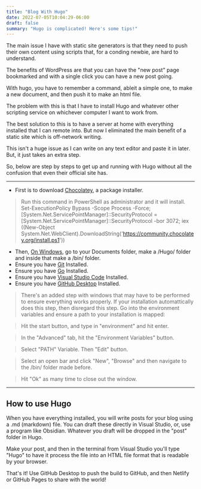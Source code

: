 ```yaml
---
title: "Blog With Hugo"
date: 2022-07-05T10:04:29-06:00
draft: false
summary: "Hugo is complicated! Here's some tips!"
---
```


The main issue I have with static site generators is that they need to push their own content using scripts that, for a conding newbie, are hard to understand.

The benefits of WordPress are that you can have the "new post" page bookmarked and with a single click you can have a new post going.

With hugo, you have to remember a command, ableit a simple one, to make a new document, and then push it to make an html file.

The problem with this is that I have to install Hugo and whatever other scripting service on whichever computer I want to work from.

The best solution to this is to have a server at home with everything installed that I can remote into. But now I eliminated the main benefit of a static site which is off-network writing.

This isn't a huge issue as I can write on any text editor and paste it in later. But, it just takes an extra step. 

So, below are step by steps to get up and running with Hugo without all the confusion that even their official site has.

----

- First is to download [Chocolatey](https://gohugo.io/getting-started/installing/#chocolatey-windows), a package installer.

>Run this command in PowerShell as administrator and it will install.
>Set-ExecutionPolicy Bypass -Scope Process -Force; [System.Net.ServicePointManager]::SecurityProtocol = [System.Net.ServicePointManager]::SecurityProtocol -bor 3072; iex ((New-Object System.Net.WebClient).DownloadString('https://community.chocolatey.org/install.ps1'))

- Then, [On Windows](https://gohugo.io/getting-started/installing/#windows), go to your Documents folder, make a /Hugo/ folder and inside that make a /bin/ folder.
- Ensure you have [Git](https://git-scm.com/book/en/v2/Getting-Started-Installing-Git) Installed.
- Ensure you have [Go](https://go.dev/doc/install) Installed.
- Ensure you have [Visual Studio Code](https://code.visualstudio.com/Download) Installed.
- Ensure you have [GitHub Desktop](https://desktop.github.com/) Installed.

>There's an added step with windows that may have to be performed to ensure everything works properly. If your installation automattically does this step, then disregard this step. Go into the environment variables and ensure a path to your installation is mapped:

>Hit the start button, and type in "environment" and hit enter.

>In the "Advanced" tab, hit the "Environment Variables" button.

>Select "PATH" Variable. Then "Edit" button.

>Select an open bar and click "New", "Browse" and then navigate to the /bin/ folder made before.

>Hit "Ok" as many time to close out the window.

----

## How to use Hugo

When you have everything installed, you will write posts for your blog using a .md (markdown) file. You can draft these directly in Visual Studio, or, use a program like Obsidian. Whatever you draft will be dropped in the "post" folder in Hugo.

Make your post, and then in the terminal from Visual Studio you'll type "Hugo" to have it process the file into an HTML file format that is readable by your browser.

That's it! Use GitHub Desktop to push the build to GitHub, and then Netlify or GitHub Pages to share with the world!